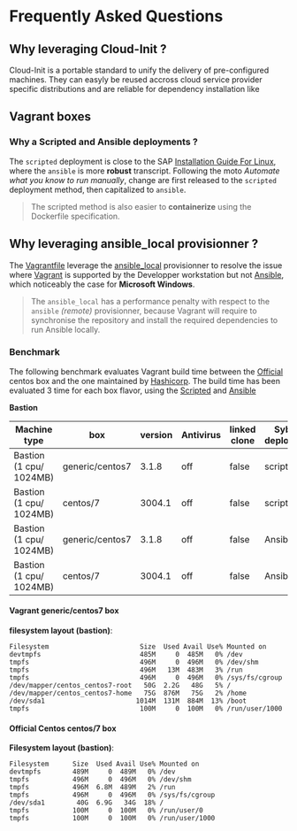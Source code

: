 # Frequently Asked Questions

## Why leveraging Cloud-Init ?

Cloud-Init is a portable standard to unify the delivery of pre-configured machines.
They can easyly be reused accross cloud service provider specific distributions and are reliable for dependency installation like  

## Vagrant boxes

### Why a Scripted and Ansible deployments ?

The `scripted` deployment is close to the SAP [Installation Guide For Linux](https://help.sap.com/viewer/244b731a316a4de0ad1dd618937b0f8e/16.0.0.0/en-US), where the `ansible` is more **robust** transcript. Following the moto _Automate what you know to run manually_, change are first released to the `scripted` deployment method, then capitalized to `ansible`.

> The scripted method is also easier to **containerize** using the Dockerfile specification.

## Why leveraging ansible_local provisionner ?

The [Vagrantfile](./Vagrantfile) leverage the [ansible_local](https://www.vagrantup.com/docs/provisioning/ansible_local) provisionner to resolve the issue where [Vagrant](https://www.vagrantup.com) is supported by the Developper workstation but not [Ansible](https://docs.ansible.com/ansible/latest/installation_guide/intro_installation.html#control-node-requirements), which noticeably the case for **Microsoft Windows**.

> The `ansible_local` has a performance penalty with respect to the `ansible` _(remote)_ provisionner, because Vagrant will require to synchronise the repository and install the required dependencies to run Ansible locally.

### Benchmark

The following benchmark evaluates Vagrant build time between the [Official](https://app.vagrantup.com/centos/boxes/7) centos box and the one maintained by [Hashicorp](https://app.vagrantup.com/generic/boxes/centos7).
The build time has been evaluated 3 time for each box flavor, using the [Scripted](./hack/vagrant/boxes-scripted.example) and [Ansible](./hack/vagrant/boxes-ansible.example)

**Bastion**

Machine type            | box             | version | Antivirus | linked clone | Sybase deployment | build time
------------------------|-----------------|---------|-----------|--------------|---------------------|-----------
Bastion (1 cpu/ 1024MB) | generic/centos7 | 3.1.8   | off       | false        | scripted            | 00:10:00
Bastion (1 cpu/ 1024MB) | centos/7        | 3004.1  | off       | false        | scripted            | 00:11:00
Bastion (1 cpu/ 1024MB) | generic/centos7 | 3.1.8   | off       | false        | Ansible             | 00:10:00
Bastion (1 cpu/ 1024MB) | centos/7        | 3004.1  | off       | false        | Ansible             | 00:11:00

#### Vagrant generic/centos7 box

**filesystem layout (bastion)**:

```text
Filesystem                       Size  Used Avail Use% Mounted on
devtmpfs                         485M     0  485M   0% /dev
tmpfs                            496M     0  496M   0% /dev/shm
tmpfs                            496M   13M  483M   3% /run
tmpfs                            496M     0  496M   0% /sys/fs/cgroup
/dev/mapper/centos_centos7-root   50G  2.2G   48G   5% /
/dev/mapper/centos_centos7-home   75G  876M   75G   2% /home
/dev/sda1                       1014M  131M  884M  13% /boot
tmpfs                            100M     0  100M   0% /run/user/1000
```

#### Official Centos centos/7 box

**Filesystem layout (bastion)**:

```text
Filesystem      Size  Used Avail Use% Mounted on
devtmpfs        489M     0  489M   0% /dev
tmpfs           496M     0  496M   0% /dev/shm
tmpfs           496M  6.8M  489M   2% /run
tmpfs           496M     0  496M   0% /sys/fs/cgroup
/dev/sda1        40G  6.9G   34G  18% /
tmpfs           100M     0  100M   0% /run/user/0
tmpfs           100M     0  100M   0% /run/user/1000
```
